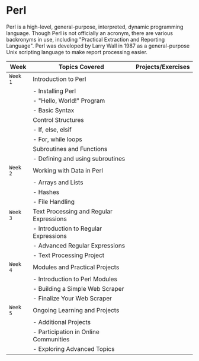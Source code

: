 # Perl
Perl is a high-level, general-purpose, interpreted, dynamic programming language. Though Perl is not officially an acronym, there are various backronyms in use, including "Practical Extraction and Reporting Language". Perl was developed by Larry Wall in 1987 as a general-purpose Unix scripting language to make report processing easier.


| Week      | Topics Covered                              | Projects/Exercises                  |
|-----------|--------------------------------------------|------------------------------------|
| ``Week 1``| Introduction to Perl                       |                                    |
|           | - Installing Perl                           |                                    |
|           | - "Hello, World!" Program                   |                                    |
|           | - Basic Syntax                              |                                    |
|           | Control Structures                          |                                    |
|           | - If, else, elsif                            |                                    |
|           | - For, while loops                          |                                    |
|           | Subroutines and Functions                   |                                    |
|           | - Defining and using subroutines            |                                    |
| ``Week 2``| Working with Data in Perl                  |                                    |
|           | - Arrays and Lists                          |                                    |
|           | - Hashes                                    |                                    |
|           | - File Handling                            |                                    |
| ``Week 3``| Text Processing and Regular Expressions    |                                    |
|           | - Introduction to Regular Expressions       |                                    |
|           | - Advanced Regular Expressions              |                                    |
|           | - Text Processing Project                   |                                    |
| ``Week 4``| Modules and Practical Projects              |                                    |
|           | - Introduction to Perl Modules              |                                    |
|           | - Building a Simple Web Scraper             |                                    |
|           | - Finalize Your Web Scraper                 |                                    |
|``Week 5``| Ongoing Learning and Projects               |                                    |
|           | - Additional Projects                       |                                    |
|           | - Participation in Online Communities      |                                    |
|           | - Exploring Advanced Topics                 |                                    |
